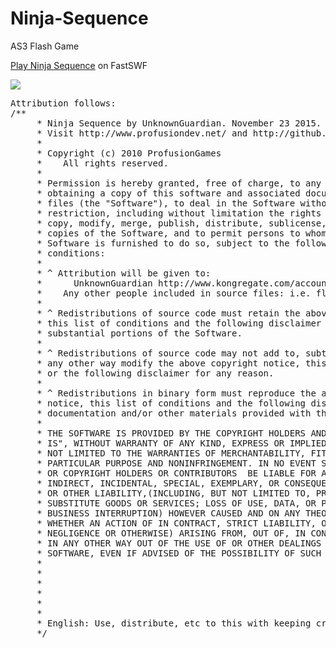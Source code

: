 # Ninja-Sequence
AS3 Flash Game

<a href="http://www.fastswf.com/xjyPEG8">Play Ninja Sequence</a> on FastSWF

<img src="http://i.imgur.com/MLOVPGR.png">

<pre>
Attribution follows:
/**
     * Ninja Sequence by UnknownGuardian. November 23 2015.
     * Visit http://www.profusiondev.net/ and http://github.com/UnknownGuardian
     *
     * Copyright (c) 2010 ProfusionGames
     *    All rights reserved.
     *
     * Permission is hereby granted, free of charge, to any person
     * obtaining a copy of this software and associated documentation
     * files (the "Software"), to deal in the Software without
     * restriction, including without limitation the rights to use,
     * copy, modify, merge, publish, distribute, sublicense, and/or sell
     * copies of the Software, and to permit persons to whom the
     * Software is furnished to do so, subject to the following
     * conditions:
     *
     * ^ Attribution will be given to:
     *      UnknownGuardian http://www.kongregate.com/accounts/UnknownGuardian
     *    Any other people included in source files: i.e. flashpunk. greensock, etc
     *
     * ^ Redistributions of source code must retain the above copyright notice,
     * this list of conditions and the following disclaimer in all copies or
     * substantial portions of the Software.
     *
     * ^ Redistributions of source code may not add to, subtract from, or in
     * any other way modify the above copyright notice, this list of conditions,
     * or the following disclaimer for any reason.
     *
     * ^ Redistributions in binary form must reproduce the above copyright
     * notice, this list of conditions and the following disclaimer in the
     * documentation and/or other materials provided with the distribution.
     *
     * THE SOFTWARE IS PROVIDED BY THE COPYRIGHT HOLDERS AND CONTRIBUTORS "AS
     * IS", WITHOUT WARRANTY OF ANY KIND, EXPRESS OR IMPLIED, INCLUDING BUT
     * NOT LIMITED TO THE WARRANTIES OF MERCHANTABILITY, FITNESS FOR A
     * PARTICULAR PURPOSE AND NONINFRINGEMENT. IN NO EVENT SHALL THE AUTHORS
     * OR COPYRIGHT HOLDERS OR CONTRIBUTORS  BE LIABLE FOR ANY CLAIM, DIRECT,
     * INDIRECT, INCIDENTAL, SPECIAL, EXEMPLARY, OR CONSEQUENTIAL DAMAGES
     * OR OTHER LIABILITY,(INCLUDING, BUT NOT LIMITED TO, PROCUREMENT OF
     * SUBSTITUTE GOODS OR SERVICES; LOSS OF USE, DATA, OR PROFITS; OR
     * BUSINESS INTERRUPTION) HOWEVER CAUSED AND ON ANY THEORY OF LIABILITY,
     * WHETHER AN ACTION OF IN CONTRACT, STRICT LIABILITY, OR TORT (INCLUDING
     * NEGLIGENCE OR OTHERWISE) ARISING FROM, OUT OF, IN CONNECTION OR
     * IN ANY OTHER WAY OUT OF THE USE OF OR OTHER DEALINGS WITH THIS
     * SOFTWARE, EVEN IF ADVISED OF THE POSSIBILITY OF SUCH DAMAGE.
     * 
     * 
     * 
     * 
     * 
     * 
     * English: Use, distribute, etc to this with keeping credits and copyright
     */
     </pre>
